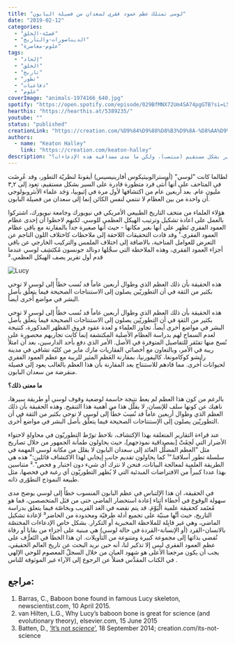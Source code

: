 ```yaml
---
title: "لوسي تمتلك عظم عمود فقري لسعدان من فصيلة البابون"
date: "2019-02-12"
categories:
  - "قضيّة-الخلق"
  - "الديناصورات-والتأريخ"
  - "علوم-معاصرة"
tags:
  - "إلحاد"
  - "الخلق"
  - "تاريخ"
  - "تطور"
  - "دفاعيات"
  - "علوم"
coverImage: "animals-1974166_640.jpg"
spotify: "https://open.spotify.com/episode/029BfMNX72Um4SA74pgGTB?si=L55NC8YFSImvGKe9lXay-w"
hearthis: "https://hearthis.at/5389235/"
youtube: ""
status: "published"
creationLink: "https://creation.com/%D9%84%D9%88%D8%B3%D9%8A-%D8%AA%D9%85%D8%AA%D9%84%D9%83-%D8%B9%D9%85%D9%88%D8%AF-%D9%81%D9%82%D8%B1%D9%8A-%D9%84%D8%B3%D8%B9%D8%AF%D8%A7%D9%86-%D8%A7%D9%84%D8%A8%D8%A7%D8%A8%D9%88%D9%86"
authors:
  - name: "Keaton Halley"
    link: "https://creation.com/keaton-halley"
description: "لوسي هي أيقونة التطور حيث أنها تُعتبر حلقة وصل كونها قادرة على السير بشكل مستقيم (منتصب)، ولكن ما مدى مصداقية هذه الإدعاءات؟"
---
```


لطالما كانت "لوسي" (أوسترالوبيثيكوس أفارينيسيس) أيقونةً لنظريّة التطور، وقد عُرِضَت في المتاحف على أنها أُنثى قرد متطورة قادرة على السير بشكل مستقيم، تعود إلى ٣,٢ مليون عام. بعد أربعين عام من اكتشافها لأول مرة في إثيوبيا، وَجَد علماء الأنثروبولوجي أن واحدة من بين العظام لا تنتمي لنفس الكائن إنما إلى سعدان من فصيلة البابون.

هؤلاء العلماء من متحف التاريخ الطبيعي الأمريكي في نيويورك وجامعة نيويورك، اشتركوا بالعمل على اعادة تشكيل وترتيب الهيكل العظمي للوسي. لكنهم لاحظوا أن إحدى عظام العمود الفقري تَظهر على أنها بغير مكانها - حيث أنها صغيرة جداً بالمقارنة مع باقي عظام العمود الفقري.¹ وقد قادت التحقيقات اللاحقة إلى ملاحظات كاختلاف اللون الناجم عن التعرض للعوامل المناخية، بالاضافة إلى اختلاف الملمس والتركيب الخارجي عن باقي أجزاء العمود الفقري، وهذه الملاحظة التي سجَّلها دونالد جونسون مُكتَشِف لوسي عندما قدم أول تقرير يصف الهيكل العظمي.²

![Lucy](lucy-e1555580819939.jpg)

هذه الحقيقة بأن ذلك العظم الذي وطوال أربعين عاماً قد نُسب خطأً إلى لوسي لا توحي بكثير من الثقة في أن التطوريّين يصلون إلى الاستنتاجات الصحيحة فيما يتعلّق بأصل البشر في مواضع أُخرى أيضاً.

هذه الحقيقة بأن ذلك العظم الذي وطوال أربعين عاماً قد نُسب خطأً إلى لوسي لا توحي بكثير من الثقة في أن التطوريّين يصلون إلى الاستنتاجات الصحيحة فيما يتعلّق بأصل البشر في مواضع أُخرى أيضاً. تجاوز العلماء و لعدة عقود فروق المَظهَر المذكورة، كنتيجة لعدم السماح لهم بدراسة العظام الأصلية المكتشفة إنما كانت تجاربهم محصورة على نُسخ منها تفتَقر للتفاصيل المتوفرة في الأصل. الأمر الذي دفع بأحد الدارسين، بعد أن امتلأ ريبة في الأمر، وبالتعاون مع أخصائي الفقاريات مارك ماير من كليّة تشافي في مدينة رانشو كوكامونغا، كاليفورنيا، بمقارنة العَظم المثير للريبة مع عظم العمود الفقري لحيوانات أُخرى. مما قادهم للاستنتاج بعد المقارنة بأن هذا العظم بالغالب يعود إلى فصيلة منقرضة من سعدان البابون.

**ما معنى ذلك؟**

بالرغم من كون هذا العظم لم يعط نتيجة حاسمة لوضعية وقوف لوسي أو طريقة سيرها، ناهيك عن كونها سلف للإنسان، لا يقلّل هذا من أهمية هذا التنقيح. وهذه الحقيقة بأن ذلك العظم الذي وطوال أربعين عاماً قد نُسِبَ خطأً إلى لوسي لا توحي بكثير من الثقة في أن التطوريّين يصلون إلى الإستنتاجات الصحيحة فيما يتعلَّق بأصل البشر في مواضع أُخرى.

عند قراءة التقارير المتعلقة بهذا الإكتشاف، نلاحظ تورّط التطوريّون في محاولةٍ لاحتواء الأضرار التي لَحِقَتْ \[بمصداقية نموذجهم\]، حيث يحاولون طمأنة الجمهور من خلال تصاريح مثل "العظم المضلِّل العائد إلى سعدان البابون لا يقلل من مكانة لوسي المهمة في سلسلة تطور أسلافنا."¹ كما يحاولون تقديم جانب إيجابي لهذا الاكتشاف قائلين:" هذه هي الطريقة العلمية لمعالجة البيانات، فنحن لا نترك أَي شيء دون اختبار و فحص".² متناسين بهذا عددا كبيراً من الافتراضات المبدئية التي لا يُظهر التطوريّون اَي رغبة في فحصها، مثل طبيعة النموذج التطوّري ذاته.

في الحقيقة، ان هذا الإلتباس في عظم البابون المنسوب خطأً إلى لوسي يوضح مدى سهولة الوقوع في أخطاء أثناء إعادة استحضار الماضي حتى من قبَل المتخصصين، فما هو مُعتَمد كحقيقة علمية الْيَوْمَ. قد يتم نقضه في الغد القريب وبخاصّة فيما يتعلق بدراسة التاريخ، حيث أنَّها مبنيّة على تجميع أدلة ظرفيّة ومحدودة من الحاضر³ لإعادة تشكيل الماضي، وهي غير قابِلة للملاحظة المخبرية أو التكرار. بشكل خاص الإدعاءات المختصّة بالانسان-القرد (أو الإنسانة-القردة في حالة لوسي) هي مبنية على أجزاء من بقايا أو رفاة تُفضي بذاتها إلى مجموعة كبيرة ومتنوعة من التأويلات. ان هذا الخطأ في التَعرُّف على عظم العمود الفقري ليس إلا تذكير لنا، أنه حين نريد البحث عن تاريخ العالم الحقيقي، يجب أن يكون مرجعنا الأعلى هو شهود العيان من خلال السجلّ المعصوم للوحي الإلهي في الكتاب المقدَّس فضلاً عن الرجوع إلى الآراء غير الموثوقة للناس .

## مراجع:  

1. Barras, C., Baboon bone found in famous Lucy skeleton, newscientist.com, 10 April 2015.
2. van Hilten, L.G., Why Lucy’s baboon bone is great for science (and evolutionary theory), elsevier.com, 15 June 2015
3. Batten, D., [‘It’s not *science*’](https://creation.com/its-not-science), 18 September 2014; creation.com/its-not-science
